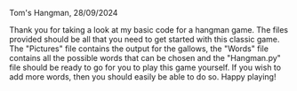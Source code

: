 Tom's Hangman, 28/09/2024

Thank you for taking a look at my basic code for a hangman game. The files provided should be all that you need to get started with this classic game. The "Pictures" file contains the output for the gallows, the "Words" file contains all the possible words that can be chosen and the "Hangman.py" file should be ready to go for you to play this game yourself. If you wish to add more words, then you should easily be able to do so. Happy playing!
